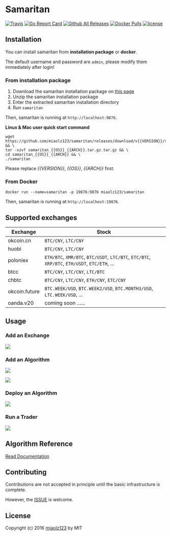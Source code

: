 # Samaritan

[![Travis](https://img.shields.io/travis/miaolz123/samaritan.svg)](https://travis-ci.org/miaolz123/samaritan) [![Go Report Card](https://goreportcard.com/badge/github.com/miaolz123/samaritan)](https://goreportcard.com/report/github.com/miaolz123/samaritan) [![Github All Releases](https://img.shields.io/github/downloads/miaolz123/samaritan/total.svg)](https://github.com/miaolz123/samaritan/releases) [![Docker Pulls](https://img.shields.io/docker/pulls/miaolz123/samaritan.svg)](https://hub.docker.com/r/miaolz123/samaritan/) [![license](https://img.shields.io/github/license/miaolz123/samaritan.svg)](https://github.com/miaolz123/samaritan/blob/master/LICENSE)

## Installation

You can install samaritan from **installation package** or **docker**.

The default username and password are `admin`, please modify them immediately after login!

### From installation package

1. Download the samaritan installation package on [this page](https://github.com/miaolz123/samaritan/releases)
2. Unzip the samaritan installation package
3. Enter the extracted samaritan installation directory
4. Run `samaritan`

Then, samaritan is running at `http://localhost:9876`.

**Linux & Mac user quick start command**

```shell
wget https://github.com/miaolz123/samaritan/releases/download/v{{VERSION}}/samaritan_{{OS}}_{{ARCH}}.tar.gz && \
tar -xzvf samaritan_{{OS}}_{{ARCH}}.tar.gz.tar.gz && \
cd samaritan_{{OS}}_{{ARCH}} && \
./samaritan
```

Please replace *{{VERSION}}*, *{{OS}}*, *{{ARCH}}* first.

### From Docker

```shell
docker run --name=samaritan -p 19876:9876 miaolz123/samaritan
```

Then, samaritan is running at `http://localhost:19876`.

## Supported exchanges

| Exchange | Stock |
| -------- | ----- |
| okcoin.cn | `BTC/CNY`, `LTC/CNY` |
| huobi | `BTC/CNY`, `LTC/CNY` |
| poloniex | `ETH/BTC`, `XMR/BTC`, `BTC/USDT`, `LTC/BTC`, `ETC/BTC`, `XRP/BTC`, `ETH/USDT`, `ETC/ETH`, ... |
| btcc | `BTC/CNY`, `LTC/CNY`, `LTC/BTC` |
| chbtc | `BTC/CNY`, `LTC/CNY`, `ETH/CNY`, `ETC/CNY` |
| okcoin.future | `BTC.WEEK/USD`, `BTC.WEEK2/USD`, `BTC.MONTH3/USD`, `LTC.WEEK/USD`, ... |
| oanda.v20 | coming soon ...... |

## Usage

### Add an Exchange

![](http://samaritan.stockdb.org/_media/add-exchange.png)

### Add an Algorithm

![](http://samaritan.stockdb.org/_media/add-algorithm.png)

![](http://samaritan.stockdb.org/_media/edit-algorithm.png)

### Deploy an Algorithm

![](http://samaritan.stockdb.org/_media/add-trader.png)

### Run a Trader

![](http://samaritan.stockdb.org/_media/run-trader.png)

## Algorithm Reference

[Read Documentation](http://samaritan.stockdb.org/#/#algorithm-reference)

## Contributing

Contributions are not accepted in principle until the basic infrastructure is complete.

However, the [ISSUE](https://github.com/miaolz123/samaritan/issues) is welcome.

## License

Copyright (c) 2016 [miaolz123](https://github.com/miaolz123) by MIT
